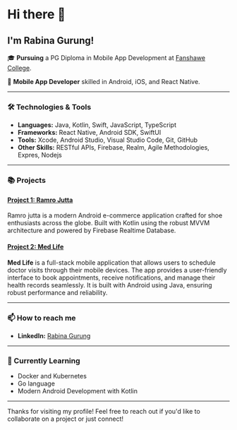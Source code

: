 # Hi there 👋

## I'm Rabina Gurung!

🎓 **Pursuing** a PG Diploma in Mobile App Development at [Fanshawe College](https://www.fanshawec.ca/).

📱 **Mobile App Developer** skilled in Android, iOS, and React Native.

---

### 🛠️ Technologies & Tools

- **Languages:** Java, Kotlin, Swift, JavaScript, TypeScript
- **Frameworks:** React Native, Android SDK, SwiftUI
- **Tools:** Xcode, Android Studio, Visual Studio Code, Git, GitHub
- **Other Skills:** RESTful APIs, Firebase, Realm, Agile Methodologies, Expres, Nodejs

---

### 📚 Projects

#### [Project 1: Ramro Jutta](https://github.com/Rabinagurung/Ramro-Jutta)
Ramro jutta is a modern Android e-commerce application crafted for shoe enthusiasts across the globe. Built with Kotlin using the robust MVVM architecture and powered by Firebase Realtime Database.

#### [Project 2: Med Life](https://github.com/Rabinagurung/medlife)
**Med Life** is a full-stack mobile application that allows users to schedule doctor visits through their mobile devices. The app provides a user-friendly interface to book appointments, receive notifications, and manage their health records seamlessly. It is built with Android using Java, ensuring robust performance and reliability.

---

### 📫 How to reach me


- **LinkedIn:** [Rabina Gurung](https://www.linkedin.com/in/yourprofile)

---

### 🌱 Currently Learning

- Docker and Kubernetes
- Go language
- Modern Android Development with Kotlin
---


Thanks for visiting my profile! Feel free to reach out if you'd like to collaborate on a project or just connect!
